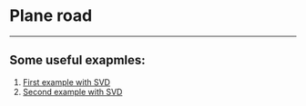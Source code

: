 # Plane road
---
## Some useful exapmles:
1. [First example with SVD](https://math.stackexchange.com/questions/2810048/plane-fitting-using-svd-normal-vector)
2. [Second example with SVD](https://math.stackexchange.com/questions/99299/best-fitting-plane-given-a-set-of-points)
